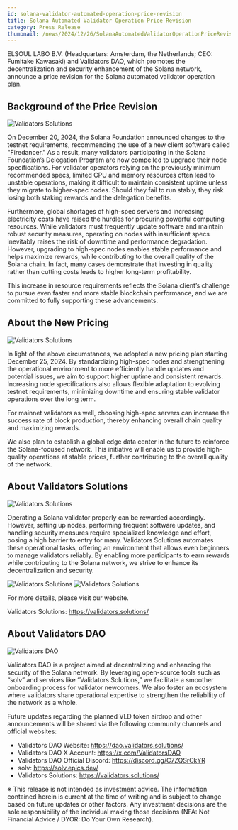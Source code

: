 ```yaml
---
id: solana-validator-automated-operation-price-revision
title: Solana Automated Validator Operation Price Revision
category: Press Release
thumbnail: /news/2024/12/26/SolanaAutomatedValidatorOperationPriceRevisionEN.jpg
---
```


ELSOUL LABO B.V. (Headquarters: Amsterdam, the Netherlands; CEO: Fumitake Kawasaki) and Validators DAO, which promotes the decentralization and security enhancement of the Solana network, announce a price revision for the Solana automated validator operation plan.

## Background of the Price Revision

![Validators Solutions](/news/2024/12/26/UpdateFromSolana.jpg)

On December 20, 2024, the Solana Foundation announced changes to the testnet requirements, recommending the use of a new client software called "Firedancer." As a result, many validators participating in the Solana Foundation’s Delegation Program are now compelled to upgrade their node specifications. For validator operators relying on the previously minimum recommended specs, limited CPU and memory resources often lead to unstable operations, making it difficult to maintain consistent uptime unless they migrate to higher-spec nodes. Should they fail to run stably, they risk losing both staking rewards and the delegation benefits.

Furthermore, global shortages of high-spec servers and increasing electricity costs have raised the hurdles for procuring powerful computing resources. While validators must frequently update software and maintain robust security measures, operating on nodes with insufficient specs inevitably raises the risk of downtime and performance degradation. However, upgrading to high-spec nodes enables stable performance and helps maximize rewards, while contributing to the overall quality of the Solana chain. In fact, many cases demonstrate that investing in quality rather than cutting costs leads to higher long-term profitability.

This increase in resource requirements reflects the Solana client’s challenge to pursue even faster and more stable blockchain performance, and we are committed to fully supporting these advancements.

## About the New Pricing

![Validators Solutions](/news/2024/12/26/ValidatorsSolutionsPriceListEN.jpg)

In light of the above circumstances, we adopted a new pricing plan starting December 25, 2024. By standardizing high-spec nodes and strengthening the operational environment to more efficiently handle updates and potential issues, we aim to support higher uptime and consistent rewards. Increasing node specifications also allows flexible adaptation to evolving testnet requirements, minimizing downtime and ensuring stable validator operations over the long term.

For mainnet validators as well, choosing high-spec servers can increase the success rate of block production, thereby enhancing overall chain quality and maximizing rewards.

We also plan to establish a global edge data center in the future to reinforce the Solana-focused network. This initiative will enable us to provide high-quality operations at stable prices, further contributing to the overall quality of the network.

## About Validators Solutions

![Validators Solutions](/news/2024/12/26/ValidatorsSolutions.jpg)

Operating a Solana validator properly can be rewarded accordingly. However, setting up nodes, performing frequent software updates, and handling security measures require specialized knowledge and effort, posing a high barrier to entry for many. Validators Solutions automates these operational tasks, offering an environment that allows even beginners to manage validators reliably. By enabling more participants to earn rewards while contributing to the Solana network, we strive to enhance its decentralization and security.

![Validators Solutions](/news/2024/12/26/WhatIsValidatorEN.jpg)
![Validators Solutions](/news/2024/12/26/HowToStartEarningEN.jpg)

For more details, please visit our website.

Validators Solutions: https://validators.solutions/

## About Validators DAO

![Validators DAO](/news/2024/12/25/ValidatorsDAO.jpg)

Validators DAO is a project aimed at decentralizing and enhancing the security of the Solana network. By leveraging open-source tools such as “solv” and services like “Validators Solutions,” we facilitate a smoother onboarding process for validator newcomers. We also foster an ecosystem where validators share operational expertise to strengthen the reliability of the network as a whole.

Future updates regarding the planned VLD token airdrop and other announcements will be shared via the following community channels and official websites:

- Validators DAO Website: https://dao.validators.solutions/
- Validators DAO X Account: https://x.com/ValidatorsDAO
- Validators DAO Official Discord: https://discord.gg/C7ZQSrCkYR
- solv: https://solv.epics.dev/
- Validators Solutions: https://validators.solutions/

※ This release is not intended as investment advice. The information contained herein is current at the time of writing and is subject to change based on future updates or other factors. Any investment decisions are the sole responsibility of the individual making those decisions (NFA: Not Financial Advice / DYOR: Do Your Own Research).
